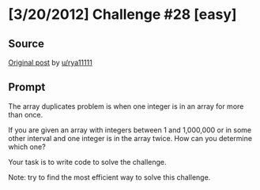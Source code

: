 # [3/20/2012] Challenge #28 [easy]

## Source

[Original post](https://old.reddit.com/r/dailyprogrammer/comments/r59kk/3202012_challenge_28_easy/) by [u/rya11111](https://old.reddit.com/user/rya11111)

## Prompt

The array duplicates problem is when one integer is in an array for more than once.

If you are given an array with integers between 1 and 1,000,000 or in some other interval and one integer is in the array twice. How can you determine which one?


Your task is to write code to solve the challenge.

Note: try to find the most efficient way to solve this challenge.
